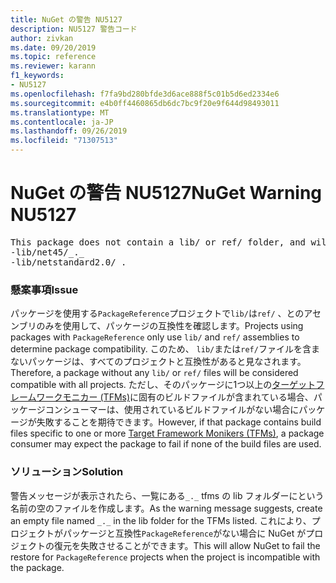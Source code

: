 ```yaml
---
title: NuGet の警告 NU5127
description: NU5127 警告コード
author: zivkan
ms.date: 09/20/2019
ms.topic: reference
ms.reviewer: karann
f1_keywords:
- NU5127
ms.openlocfilehash: f7fa9bd280bfde3d6ace888f5c01b5d6ed2334e6
ms.sourcegitcommit: e4b0ff4460865db6dc7bc9f20e9f644d98493011
ms.translationtype: MT
ms.contentlocale: ja-JP
ms.lasthandoff: 09/26/2019
ms.locfileid: "71307513"
---
```

# <a name="nuget-warning-nu5127"></a><span data-ttu-id="3b8c9-103">NuGet の警告 NU5127</span><span class="sxs-lookup"><span data-stu-id="3b8c9-103">NuGet Warning NU5127</span></span>

<pre>This package does not contain a lib/ or ref/ folder, and will therefore be treated as compatible for all frameworks. Since framework specific files were found under the build/ directory for net45, netstandard2.0, consider creating the following empty files to correctly narrow the compatibility of the package:
-lib/net45/_._
-lib/netstandard2.0/_._</pre>

### <a name="issue"></a><span data-ttu-id="3b8c9-104">懸案事項</span><span class="sxs-lookup"><span data-stu-id="3b8c9-104">Issue</span></span>

<span data-ttu-id="3b8c9-105">パッケージを使用する`PackageReference`プロジェクトで`lib/`は`ref/` 、とのアセンブリのみを使用して、パッケージの互換性を確認します。</span><span class="sxs-lookup"><span data-stu-id="3b8c9-105">Projects using packages with `PackageReference` only use `lib/` and `ref/` assemblies to determine package compatibility.</span></span> <span data-ttu-id="3b8c9-106">このため、 `lib/`または`ref/`ファイルを含まないパッケージは、すべてのプロジェクトと互換性があると見なされます。</span><span class="sxs-lookup"><span data-stu-id="3b8c9-106">Therefore, a package without any `lib/` or `ref/` files will be considered compatible with all projects.</span></span> <span data-ttu-id="3b8c9-107">ただし、そのパッケージに1つ以上の[ターゲットフレームワークモニカー (TFMs)](../target-frameworks.md)に固有のビルドファイルが含まれている場合、パッケージコンシューマーは、使用されているビルドファイルがない場合にパッケージが失敗することを期待できます。</span><span class="sxs-lookup"><span data-stu-id="3b8c9-107">However, if that package contains build files specific to one or more [Target Framework Monikers (TFMs)](../target-frameworks.md), a package consumer may expect the package to fail if none of the build files are used.</span></span>

### <a name="solution"></a><span data-ttu-id="3b8c9-108">ソリューション</span><span class="sxs-lookup"><span data-stu-id="3b8c9-108">Solution</span></span>

<span data-ttu-id="3b8c9-109">警告メッセージが表示されたら、一覧にある`_._` tfms の lib フォルダーにという名前の空のファイルを作成します。</span><span class="sxs-lookup"><span data-stu-id="3b8c9-109">As the warning message suggests, create an empty file named `_._` in the lib folder for the TFMs listed.</span></span> <span data-ttu-id="3b8c9-110">これにより、プロジェクトがパッケージと互換性`PackageReference`がない場合に NuGet がプロジェクトの復元を失敗させることができます。</span><span class="sxs-lookup"><span data-stu-id="3b8c9-110">This will allow NuGet to fail the restore for `PackageReference` projects when the project is incompatible with the package.</span></span>
